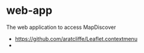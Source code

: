 # web-app

The web application to access MapDiscover

- https://github.com/aratcliffe/Leaflet.contextmenu
-
